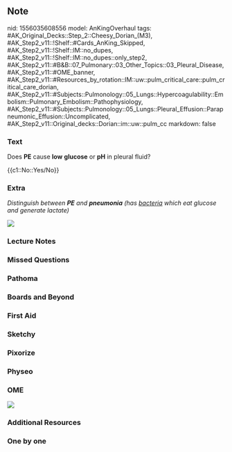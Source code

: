 ## Note
nid: 1556035608556
model: AnKingOverhaul
tags: #AK_Original_Decks::Step_2::Cheesy_Dorian_(M3), #AK_Step2_v11::!Shelf::#Cards_AnKing_Skipped, #AK_Step2_v11::!Shelf::IM::no_dupes, #AK_Step2_v11::!Shelf::IM::no_dupes::only_step2, #AK_Step2_v11::#B&B::07_Pulmonary::03_Other_Topics::03_Pleural_Disease, #AK_Step2_v11::#OME_banner, #AK_Step2_v11::#Resources_by_rotation::IM::uw::pulm_critical_care::pulm_critical_care_dorian, #AK_Step2_v11::#Subjects::Pulmonology::05_Lungs::Hypercoagulability::Embolism::Pulmonary_Embolism::Pathophysiology, #AK_Step2_v11::#Subjects::Pulmonology::05_Lungs::Pleural_Effusion::Parapneumonic_Effusion::Uncomplicated, #AK_Step2_v11::Original_decks::Dorian::im::uw::pulm_cc
markdown: false

### Text
Does <b>PE</b> cause <b>low</b> <b>glucose</b> or <b>pH</b> in
pleural fluid?
<div>
  {{c1::No::Yes/No}}
</div>

### Extra
<i>Distinguish between <b>PE</b></i> <i>and <b>pneumonia</b> (has
<u>bacteria</u> which eat glucose and generate lactate)</i>
<div>
  <div>
    <i><img src="parapneum.png"></i>
  </div>
</div>

### Lecture Notes


### Missed Questions


### Pathoma


### Boards and Beyond


### First Aid


### Sketchy


### Pixorize


### Physeo


### OME
<div class="ome-widget">
  <a href="https://onlinemeded.org?ref=anki"><img src=
  "_OME_AnkiFlashcards_General_7.png"></a>
</div>

### Additional Resources


### One by one

